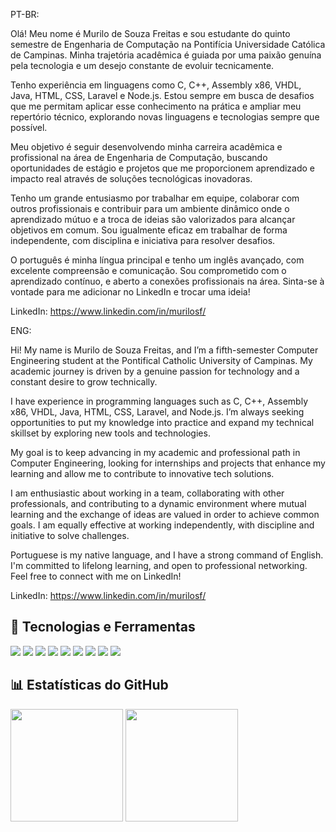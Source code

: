 PT-BR:

Olá! Meu nome é Murilo de Souza Freitas e sou estudante do quinto semestre de Engenharia de Computação na Pontifícia Universidade Católica de Campinas. Minha trajetória acadêmica é guiada por uma paixão genuína pela tecnologia e um desejo constante de evoluir tecnicamente.

Tenho experiência em linguagens como C, C++, Assembly x86, VHDL, Java, HTML, CSS, Laravel e Node.js. Estou sempre em busca de desafios que me permitam aplicar esse conhecimento na prática e ampliar meu repertório técnico, explorando novas linguagens e tecnologias sempre que possível.

Meu objetivo é seguir desenvolvendo minha carreira acadêmica e profissional na área de Engenharia de Computação, buscando oportunidades de estágio e projetos que me proporcionem aprendizado e impacto real através de soluções tecnológicas inovadoras.

Tenho um grande entusiasmo por trabalhar em equipe, colaborar com outros profissionais e contribuir para um ambiente dinâmico onde o aprendizado mútuo e a troca de ideias são valorizados para alcançar objetivos em comum. Sou igualmente eficaz em trabalhar de forma independente, com disciplina e iniciativa para resolver desafios.

O português é minha língua principal e tenho um inglês avançado, com excelente compreensão e comunicação. Sou comprometido com o aprendizado contínuo, e aberto a conexões profissionais na área. Sinta-se à vontade para me adicionar no LinkedIn e trocar uma ideia!

LinkedIn: https://www.linkedin.com/in/murilosf/

ENG:

Hi! My name is Murilo de Souza Freitas, and I’m a fifth-semester Computer Engineering student at the Pontifical Catholic University of Campinas. My academic journey is driven by a genuine passion for technology and a constant desire to grow technically.

I have experience in programming languages such as C, C++, Assembly x86, VHDL, Java, HTML, CSS, Laravel, and Node.js. I’m always seeking opportunities to put my knowledge into practice and expand my technical skillset by exploring new tools and technologies.

My goal is to keep advancing in my academic and professional path in Computer Engineering, looking for internships and projects that enhance my learning and allow me to contribute to innovative tech solutions.

I am enthusiastic about working in a team, collaborating with other professionals, and contributing to a dynamic environment where mutual learning and the exchange of ideas are valued in order to achieve common goals. I am equally effective at working independently, with discipline and initiative to solve challenges.

Portuguese is my native language, and I have a strong command of English. I'm committed to lifelong learning, and open to professional networking. Feel free to connect with me on LinkedIn!

LinkedIn: https://www.linkedin.com/in/murilosf/

## 🚀 Tecnologias e Ferramentas

<div align="left">
  <img src="https://img.shields.io/badge/C-00599C?style=for-the-badge&logo=c&logoColor=white"/>
  <img src="https://img.shields.io/badge/C++-00599C?style=for-the-badge&logo=c%2B%2B&logoColor=white"/>
  <img src="https://img.shields.io/badge/Assembly-444444?style=for-the-badge"/>
  <img src="https://img.shields.io/badge/Node.js-339933?style=for-the-badge&logo=nodedotjs&logoColor=white"/>
  <img src="https://img.shields.io/badge/Laravel-FF2D20?style=for-the-badge&logo=laravel&logoColor=white"/>
  <img src="https://img.shields.io/badge/HTML5-E34F26?style=for-the-badge&logo=html5&logoColor=white"/>
  <img src="https://img.shields.io/badge/CSS3-1572B6?style=for-the-badge&logo=css3&logoColor=white"/>
  <img src="https://img.shields.io/badge/VHDL-652C91?style=for-the-badge&logoColor=white"/>
  <img src="https://img.shields.io/badge/JAVA-744e3b?style=for-the-badge&logoColor=white"/>
</div>

## 📊 Estatísticas do GitHub

<div align="left">
  <img height="180em" src="https://github-readme-stats.vercel.app/api?username=murilosf94&show_icons=true&theme=tokyonight&include_all_commits=true&count_private=true"/>
  <img height="180em" src="https://github-readme-stats.vercel.app/api/top-langs/?username=murilosf94&layout=compact&langs_count=7&theme=tokyonight"/>
</div>

